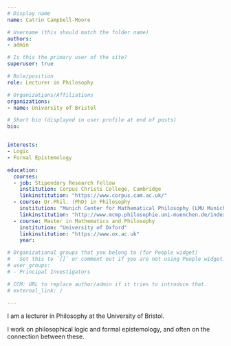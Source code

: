 ```yaml
---
# Display name
name: Catrin Campbell-Moore

# Username (this should match the folder name)
authors:
- admin

# Is this the primary user of the site?
superuser: true

# Role/position
role: Lecturer in Philosophy

# Organizations/Affiliations
organizations:
- name: University of Bristol

# Short bio (displayed in user profile at end of posts)
bio:


interests:
- Logic
- Formal Epistemology

education:
  courses:
  - job: Stipendary Research Fellow
    institution: Corpus Christi College, Cambridge
    linkinstitution: "https://www.corpus.cam.ac.uk/"
  - course: Dr.Phil. (PhD) in Philosophy
    institution: "Munich Center for Mathematical Philosophy (LMU Munich)"
    linkinstitution: "http://www.mcmp.philosophie.uni-muenchen.de/index.html"
  - course: Master in Mathematics and Philosophy
    institution: "University of Oxford"
    linkinstitution: "https://www.ox.ac.uk"
    year:

# Organizational groups that you belong to (for People widget)
#   Set this to `[]` or comment out if you are not using People widget.
# user_groups:
# - Principal Investigators

# CCM: URL to replace author/admin if it tries to introduce that.
# external_link: /

---
```

I am a lecturer in Philosophy at the University of Bristol.

I work on philosophical logic and formal epistemology, and often on the connection between these.
